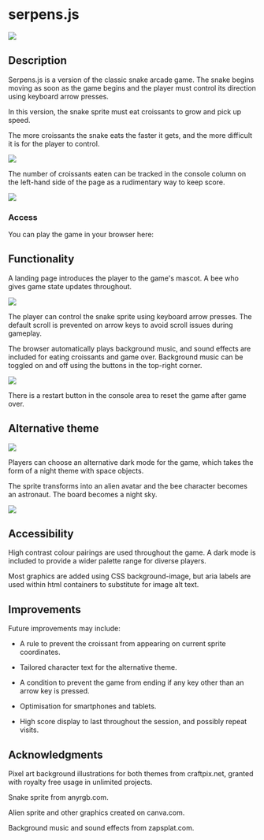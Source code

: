 # serpens.js

![](./README%20images/overview.png)

## Description

Serpens.js is a version of the classic snake arcade game. The snake begins moving as soon as the game begins and the player must control its direction using keyboard arrow presses. 

In this version, the snake sprite must eat croissants to grow and pick up speed.

The more croissants the snake eats the faster it gets, and the more difficult it is for the player to control.

![](./README%20images/Screenshot%202024-05-09%20at%2016.17.52.png)

The number of croissants eaten can be tracked in the console column on the left-hand side of the page as a rudimentary way to keep score.

![](./README%20images/score.png)

### Access

You can play the game in your browser here: 

## Functionality

A landing page introduces the player to the game's mascot. A bee who gives game state updates throughout.

![](./README%20images/Screenshot%202024-05-09%20at%2016.19.15.png)

The player can control the snake sprite using keyboard arrow presses. The default scroll is prevented on arrow keys to avoid scroll issues during gameplay.

The browser automatically plays background music, and sound effects are included for eating croissants and game over. Background music can be toggled on and off using the buttons in the top-right corner.

![](./README%20images/Screenshot%202024-05-09%20at%2016.28.53.png)

There is a restart button in the console area to reset the game after game over.

## Alternative theme

![](./README%20images/Screenshot%202024-05-09%20at%2016.29.10.png)

Players can choose an alternative dark mode for the game, which takes the form of a night theme with space objects. 

The sprite transforms into an alien avatar and the bee character becomes an astronaut. The board becomes a night sky.

![](./README%20images/Screenshot%202024-05-09%20at%2016.29.41.png)

## Accessibility

High contrast colour pairings are used throughout the game. A dark mode is included to provide a wider palette range for diverse players.

Most graphics are added using CSS background-image, but aria labels are used within html containers to substitute for image alt text.

## Improvements

Future improvements may include: 

* A rule to prevent the croissant from appearing on current sprite coordinates.

* Tailored character text for the alternative theme.

* A condition to prevent the game from ending if any key other than an arrow key is pressed. 

* Optimisation for smartphones and tablets.

* High score display to last throughout the session, and possibly repeat visits.

## Acknowledgments

Pixel art background illustrations for both themes from craftpix.net, granted with royalty free usage in unlimited projects.

Snake sprite from anyrgb.com. 

Alien sprite and other graphics created on canva.com. 

Background music and sound effects from zapsplat.com.